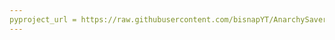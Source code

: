 ```yaml
---
pyproject_url = https://raw.githubusercontent.com/bisnapYT/AnarchySaver/refs/heads/main/pyproject.toml
---
```

